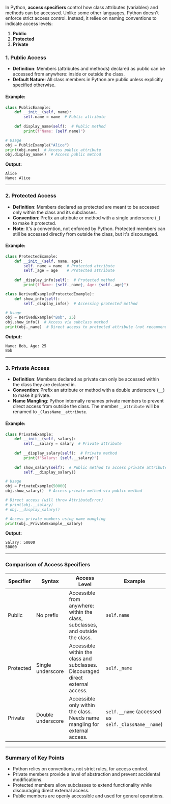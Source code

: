 In Python, **access specifiers** control how class attributes (variables) and methods can be accessed. Unlike some other languages, Python doesn't enforce strict access control. Instead, it relies on naming conventions to indicate access levels:

1. **Public**  
2. **Protected**  
3. **Private**

### 1. **Public Access**
- **Definition**: Members (attributes and methods) declared as public can be accessed from anywhere: inside or outside the class.
- **Default Nature**: All class members in Python are public unless explicitly specified otherwise.
  
#### Example:
```python
class PublicExample:
    def __init__(self, name):
        self.name = name  # Public attribute
    
    def display_name(self):  # Public method
        print(f"Name: {self.name}")

# Usage
obj = PublicExample("Alice")
print(obj.name)  # Access public attribute
obj.display_name()  # Access public method
```

**Output:**
```
Alice
Name: Alice
```

---

### 2. **Protected Access**
- **Definition**: Members declared as protected are meant to be accessed only within the class and its subclasses.
- **Convention**: Prefix an attribute or method with a single underscore (`_`) to make it protected.
- **Note**: It's a convention, not enforced by Python. Protected members can still be accessed directly from outside the class, but it's discouraged.

#### Example:
```python
class ProtectedExample:
    def __init__(self, name, age):
        self._name = name  # Protected attribute
        self._age = age    # Protected attribute
    
    def _display_info(self):  # Protected method
        print(f"Name: {self._name}, Age: {self._age}")

class DerivedExample(ProtectedExample):
    def show_info(self):
        self._display_info()  # Accessing protected method

# Usage
obj = DerivedExample("Bob", 25)
obj.show_info()  # Access via subclass method
print(obj._name)  # Direct access to protected attribute (not recommended)
```

**Output:**
```
Name: Bob, Age: 25
Bob
```

---

### 3. **Private Access**
- **Definition**: Members declared as private can only be accessed within the class they are declared in.
- **Convention**: Prefix an attribute or method with a double underscore (`__`) to make it private.
- **Name Mangling**: Python internally renames private members to prevent direct access from outside the class. The member `__attribute` will be renamed to `_ClassName__attribute`.

#### Example:
```python
class PrivateExample:
    def __init__(self, salary):
        self.__salary = salary  # Private attribute
    
    def __display_salary(self):  # Private method
        print(f"Salary: {self.__salary}")
    
    def show_salary(self):  # Public method to access private attribute
        self.__display_salary()

# Usage
obj = PrivateExample(50000)
obj.show_salary()  # Access private method via public method

# Direct access (will throw AttributeError)
# print(obj.__salary)  
# obj.__display_salary()

# Access private members using name mangling
print(obj._PrivateExample__salary)
```

**Output:**
```
Salary: 50000
50000
```

---

### **Comparison of Access Specifiers**

| **Specifier** | **Syntax**          | **Access Level**                                                                 | **Example**                                           |
|----------------|---------------------|----------------------------------------------------------------------------------|-------------------------------------------------------|
| Public         | No prefix           | Accessible from anywhere: within the class, subclasses, and outside the class.   | `self.name`                                           |
| Protected      | Single underscore   | Accessible within the class and subclasses. Discouraged direct external access.   | `self._name`                                          |
| Private        | Double underscore   | Accessible only within the class. Needs name mangling for external access.        | `self.__name` (accessed as `self._ClassName__name`)   |

---

### **Summary of Key Points**
- Python relies on conventions, not strict rules, for access control.
- Private members provide a level of abstraction and prevent accidental modifications.
- Protected members allow subclasses to extend functionality while discouraging direct external access.
- Public members are openly accessible and used for general operations.
